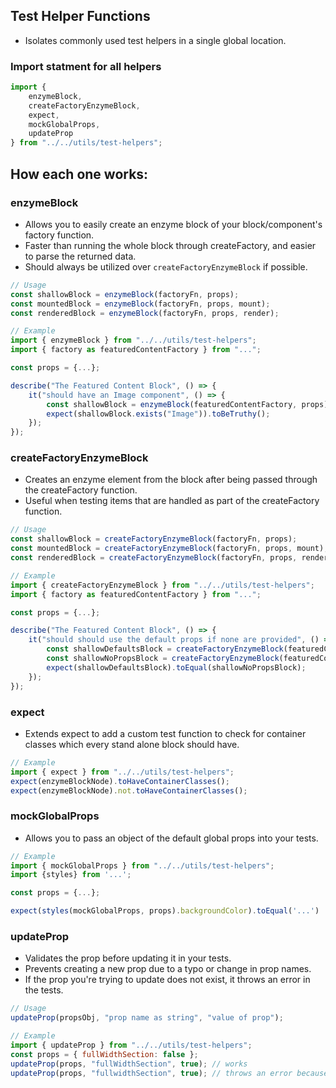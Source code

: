 ## Test Helper Functions

-   Isolates commonly used test helpers in a single global location.

### Import statment for all helpers

```javascript
import {
    enzymeBlock,
    createFactoryEnzymeBlock,
    expect,
    mockGlobalProps,
    updateProp
} from "../../utils/test-helpers";
```

## How each one works:

### enzymeBlock

-   Allows you to easily create an enzyme block of your block/component's factory function.
-   Faster than running the whole block through createFactory, and easier to parse the returned data.
-   Should always be utilized over `createFactoryEnzymeBlock` if possible.

```javascript
// Usage
const shallowBlock = enzymeBlock(factoryFn, props);
const mountedBlock = enzymeBlock(factoryFn, props, mount);
const renderedBlock = enzymeBlock(factoryFn, props, render);

// Example
import { enzymeBlock } from "../../utils/test-helpers";
import { factory as featuredContentFactory } from "...";

const props = {...};

describe("The Featured Content Block", () => {
    it("should have an Image component", () => {
        const shallowBlock = enzymeBlock(featuredContentFactory, props);
        expect(shallowBlock.exists("Image")).toBeTruthy();
    });
});
```

### createFactoryEnzymeBlock

-   Creates an enzyme element from the block after being passed through the createFactory function.
-   Useful when testing items that are handled as part of the createFactory function.

```javascript
// Usage
const shallowBlock = createFactoryEnzymeBlock(factoryFn, props);
const mountedBlock = createFactoryEnzymeBlock(factoryFn, props, mount);
const renderedBlock = createFactoryEnzymeBlock(factoryFn, props, render);

// Example
import { createFactoryEnzymeBlock } from "../../utils/test-helpers";
import { factory as featuredContentFactory } from "...";

const props = {...};

describe("The Featured Content Block", () => {
    it("should should use the default props if none are provided", () => {
        const shallowDefaultsBlock = createFactoryEnzymeBlock(featuredContentFactory, props);
        const shallowNoPropsBlock = createFactoryEnzymeBlock(featuredContentFactory, {});
        expect(shallowDefaultsBlock).toEqual(shallowNoPropsBlock);
    });
});
```

### expect

-   Extends expect to add a custom test function to check for container classes which every stand alone block should have.

```javascript
// Example
import { expect } from "../../utils/test-helpers";
expect(enzymeBlockNode).toHaveContainerClasses();
expect(enzymeBlockNode).not.toHaveContainerClasses();
```

### mockGlobalProps

-   Allows you to pass an object of the default global props into your tests.

```javascript
// Example
import { mockGlobalProps } from "../../utils/test-helpers";
import {styles} from '...';

const props = {...};

expect(styles(mockGlobalProps, props).backgroundColor).toEqual('...')
```

### updateProp

-   Validates the prop before updating it in your tests.
-   Prevents creating a new prop due to a typo or change in prop names.
-   If the prop you're trying to update does not exist, it throws an error in the tests.

```javascript
// Usage
updateProp(propsObj, "prop name as string", "value of prop");

// Example
import { updateProp } from "../../utils/test-helpers";
const props = { fullWidthSection: false };
updateProp(props, "fullWidthSection", true); // works
updateProp(props, "fullwidthSection", true); // throws an error because the `w` is the wrong case
```
